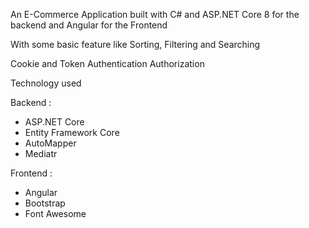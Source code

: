 An E-Commerce Application built with C# and ASP.NET Core 8 for the backend and Angular for the Frontend

With some basic feature like Sorting, Filtering and Searching

Cookie and Token Authentication Authorization

Technology used

Backend : 
- ASP.NET Core
- Entity Framework Core
- AutoMapper
- Mediatr

Frontend :
- Angular
- Bootstrap
- Font Awesome
